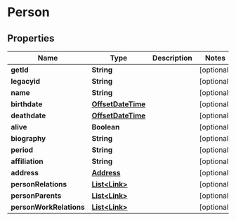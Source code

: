 # Person

## Properties
Name | Type | Description | Notes
------------ | ------------- | ------------- | -------------
**getId** | **String** |  |  [optional]
**legacyid** | **String** |  |  [optional]
**name** | **String** |  |  [optional]
**birthdate** | [**OffsetDateTime**](OffsetDateTime.md) |  |  [optional]
**deathdate** | [**OffsetDateTime**](OffsetDateTime.md) |  |  [optional]
**alive** | **Boolean** |  |  [optional]
**biography** | **String** |  |  [optional]
**period** | **String** |  |  [optional]
**affiliation** | **String** |  |  [optional]
**address** | [**Address**](Address.md) |  |  [optional]
**personRelations** | [**List&lt;Link&gt;**](Link.md) |  |  [optional]
**personParents** | [**List&lt;Link&gt;**](Link.md) |  |  [optional]
**personWorkRelations** | [**List&lt;Link&gt;**](Link.md) |  |  [optional]
